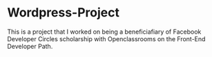 # Wordpress-Project
This is a project that I worked on being a beneficiafiary of Facebook Developer Circles scholarship with Openclassrooms on the Front-End Developer Path.
